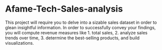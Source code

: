 # Afame-Tech-Sales-analysis
This project will require you to delve into a sizable sales dataset in order to glean insightful information. In order to successfully convey your findings, you will compute revenue measures like 1. total sales, 2. analyze sales trends over time, 3. determine the best-selling products, and build visualizations. 
